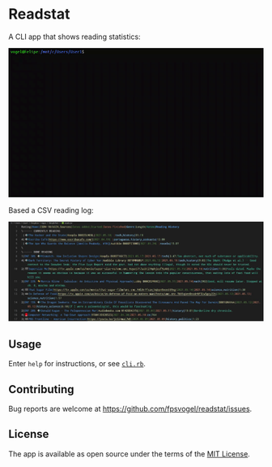 # Readstat

A CLI app that shows reading statistics:

![Readstat sample video](/sample.gif)

Based a CSV reading log:

![Readstat sample CSV reading log](/sample-csv.jpg)

## Usage

Enter `help` for instructions, or see [`cli.rb`](https://github.com/fpsvogel/readstat/blob/main/lib/cli.rb#L58).

## Contributing

Bug reports are welcome at https://github.com/fpsvogel/readstat/issues.

## License

The app is available as open source under the terms of the [MIT License](https://opensource.org/licenses/MIT).
